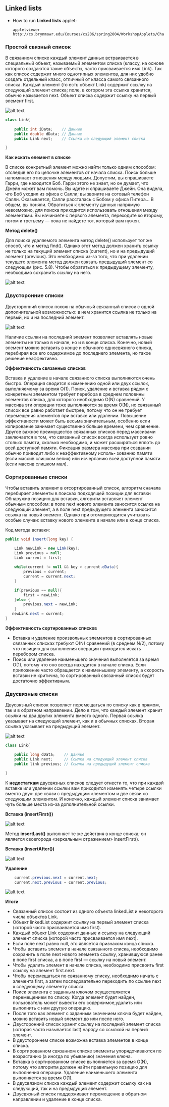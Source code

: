 ## Linked lists

 - How to run **Linked lists** applet:
 
   ```
   appletviewer http://cs.brynmawr.edu/Courses/cs206/spring2004/WorkshopApplets/Chap05/LinkList/LinkList.html
   ```
   

### Простой связный список

В связанном списке каждый элемент данных встраивается в специальный объект, называемый элементом списка (классу, на основе которого создаются такие объекты, 
часто присваивается имя Link). Так как список содержит много однотипных элементов, для них удобно создать отдельный класс, отличный от класса самого
связанного списка. Каждый элемент (то есть объект Link) содержит ссылку на следующий элемент списка; поле, в котором эта ссылка хранится, обычно называется
next. 
Объект списка содержит ссылку на первый элемент first.

![alt text](images/linked_list.png)


```java
class Link{
   
    public int iData;    // Данные
    public double dData; // Данные
    public Link next;    // Ссылка на следующий элемент списка

}

```
**Как искать елемент в списке**

В списке конкретный элемент можно найти только одним способом: отследив его по цепочке элементов от начала списка. Поиск больше напоминает отношения
между людьми. Допустим, вы спрашиваете Гарри, где находится Боб. Гарри этого не знает, но он думает, что Джейн может вам помочь. Вы идете и спрашиваете
Джейн. Она видела, что Боб уходил из офиса с Салли; вы звоните на сотовый телефон Салли. Оказывается, Салли рассталась с Бобом у офиса Питера... В общем,
вы поняли. Обратиться к элементу данных напрямую невозможно, для поиска приходится использовать отношения между элементами. Вы начинаете с первого
элемента, переходите ко второму, потом к третьему — пока не найдете тот, который вам нужен.

**Метод delete()**

Для поиска удаляемого элемента метод delete() использует тот же способ, что и метод find(). Однако этот метод должен хранить ссылку не только на текущий
элемент списка (current), но и на предыдущий элемент (previous). Это необходимо из-за того, что при удалении текущего элемента метод должен связать предыдущий
элемент со следующим (рис. 5.8). Чтобы обратиться к предыдущему элементу, необходимо сохранить ссылку на него.

![alt text](images/delete.png)

### Двусторонние списки

Двусторонний список похож на обычный связанный список с одной дополнительной возможностью: в нем хранится ссылка не только на первый, но и на последний элемент.

![alt text](images/linked_list2.png)

Наличие ссылки на последний элемент позволяет вставлять новые элементы не только в начале, но и в конце списка. Конечно, новый элемент можно вставить
в конце и обычного односвязного списка, перебирая все его содержимое до последнего элемента, но такое решение неэффективно.

**Эффективность связанных списков**

Вставка и удаление в начале связанного списка выполняются очень быстро. Операция сводится к изменению одной или двух ссылок, выполняемому за время O(1).
Поиск, удаление и вставка рядом с конкретным элементом требует перебора в среднем половины элементов списка, для которого необходимо O(N) сравнений.
У массива эти операции тоже выполняются за время O(N), но связанный список все равно работает быстрее, потому что он не требует перемещения элементов при вставке 
или удалении. Повышение эффективности может быть весьма значительным, особенно если копирование занимает существенно больше времени, чем сравнение.
Другое важное преимущество связанных списков перед массивами заключается в том, что связанный список всегда использует ровно столько памяти, сколько
необходимо, и может расширяться вплоть до всей доступной памяти. Фиксация размера массива при создании обычно приводит либо к неэффективному исполь-
зованию памяти (если массив слишком велик) или исчерпанию всей доступной памяти (если массив слишком мал).

### Сортированные списки

Чтобы вставить элемент в отсортированный список, алгоритм сначала перебирает элементы в поисках подходящей позиции для вставки
Обнаружив позицию для вставки, алгоритм вставляет элемент обычным способом: в поле next нового элемента заносится ссылка на следующий элемент, а в поле
next предыдущего элемента заносится ссылка на новый элемент. Однако при этомприходится учитывать особые случаи: вставку нового элемента в начале или в конце списка.

Код метода вставки:
```java
public void insert(long key) {

    Link newLink = new Link(key); 
    Link previous = null; 
    Link current = first;
    
    while(current != null && key > current.dData){ 
        previous = current;
        current = current.next; 
    }

    if(previous == null){ 
        first = newLink; 
    }else {
        previous.next = newLink; 
    }
   newLink.next = current; 
}
```

**Эффективность сортированных списков**

- Вставка и удаление произвольных элементов в сортированных связанных списках требуют O(N) сравнений (в среднем N/2), 
потому что позицию для выполнения операции приходится искать перебором списка.
- Поиск или удаление наименьшего значения выполняется за время O(1), потому что оно всегда
находится в начале списка. Если приложение часто обращается к наименьшему элементу, а скорость вставки не критична, 
то сортированный связанный список будет достаточно эффективным.

### Двусвязные списки

Двусвязный список позволяет перемещаться по списку как в прямом, так и в обратном направлении. Дело в том, что
каждый элемент хранит ссылки на два других элемента вместо одного. Первая ссылка указывает на следующий элемент, как и в обычных списках. 
Вторая ссылка указывает на предыдущий элемент.

![alt text](images/linked_list3.png)

```java
class Link{

    public long dData;    // Данные
    public Link next;     // Ссылка на следующий элемент списка
    public link previous; // Ссылка на предыдущий элемент списка

}
```

К **недостаткам** двусвязных списков следует отнести то, что при каждой вставке
или удалении ссылки вам приходится изменять четыре ссылки вместо двух: две
связи с предыдущим элементом и две связи со следующим элементом. И конечно,
каждый элемент списка занимает чуть больше места из-за дополнительной ссылки.

**Вставка (insertFirst())**

![alt text](images/linked_list4.png)

Метод **insertLast()** выполняет те же действия в конце списка; он является своегорода «зеркальным отражением» insertFirst().

**Вставка (insertAfter())**

![alt text](images/linked_list5.png)

**Удаление**

```java
    current.previous.next = current.next;
    current.next.previous = current.previous;
```

![alt text](images/linked_list6.png)


**Итоги**

- Связанный список состоит из одного объекта linkedList и некоторого числа объектов Link.
- Объект linkedList содержит ссылку на первый элемент списка (которой часто присваивается имя first).
- Каждый объект Link содержит данные и ссылку на следующий элемент списка (которой часто присваивается имя next).
- Если поле next равно null, это является признаком конца списка.
- Чтобы вставить элемент в начале связанного списка, необходимо сохранить в поле next нового элемента ссылку, хранившуюся ранее в поле first списка, а в поле first — ссылку на новый элемент.
- Чтобы удалить элемент в начале списка, необходимо присвоить first ссылку на элемент first.next.
- Чтобы перемещаться по связанному списку, необходимо начать с элемента first, а затем последовательно переходить по ссылке next к следующему элементу списка.
- Поиск элемента с заданным ключом осуществляется перемещением по списку.
  Когда элемент будет найден, пользователь может вывести его содержимое,удалить или выполнить с ним другую операцию.
- После того как элемент с заданным значением ключа будет найден, можно вставить новый элемент до или после него.
- Двусторонний список хранит ссылку на последний элемент списка (которая часто называется last) наряду со ссылкой на первый элемент.
- В двустороннем списке возможна вставка элементов в конце списка.
- В сортированном связанном списке элементы упорядочиваются по возрастанию (а иногда по убыванию) значения ключа.
- Вставка в сортированном списке выполняется за время O(N), потому что алгоритм должен найти правильную позицию для выполнения операции. Удаление наименьшего элемента выполняется за время O(1).
- В двусвязном списка каждый элемент содержит ссылку как на следующий, так и на предыдущий элемент.
- Двусвязный список поддерживает перемещение в обратном направлении и удаление в конце списка.